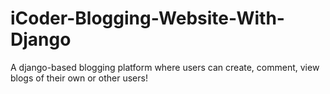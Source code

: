 # iCoder-Blogging-Website-With-Django
A django-based blogging platform where users can create, comment, view blogs of their own or other users!
